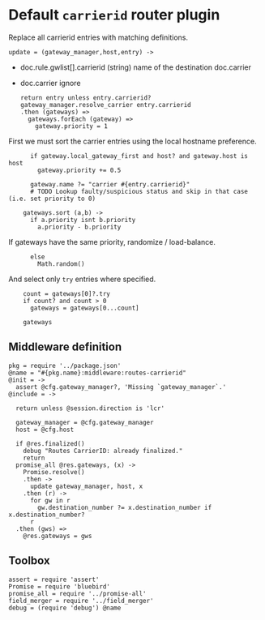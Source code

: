 Default `carrierid` router plugin
=================================

Replace all carrierid entries with matching definitions.

    update = (gateway_manager,host,entry) ->

* doc.rule.gwlist[].carrierid (string) name of the destination doc.carrier
* doc.carrier ignore

      return entry unless entry.carrierid?
      gateway_manager.resolve_carrier entry.carrierid
      .then (gateways) =>
        gateways.forEach (gateway) =>
          gateway.priority = 1

First we must sort the carrier entries using the local hostname preference.

          if gateway.local_gateway_first and host? and gateway.host is host
            gateway.priority += 0.5

          gateway.name ?= "carrier #{entry.carrierid}"
          # TODO Lookup faulty/suspicious status and skip in that case (i.e. set priority to 0)

        gateways.sort (a,b) ->
          if a.priority isnt b.priority
            a.priority - b.priority

If gateways have the same priority, randomize / load-balance.

          else
            Math.random()

And select only `try` entries where specified.

        count = gateways[0]?.try
        if count? and count > 0
          gateways = gateways[0...count]

        gateways

Middleware definition
---------------------

    pkg = require '../package.json'
    @name = "#{pkg.name}:middleware:routes-carrierid"
    @init = ->
      assert @cfg.gateway_manager?, 'Missing `gateway_manager`.'
    @include = ->

      return unless @session.direction is 'lcr'

      gateway_manager = @cfg.gateway_manager
      host = @cfg.host

      if @res.finalized()
        debug "Routes CarrierID: already finalized."
        return
      promise_all @res.gateways, (x) ->
        Promise.resolve()
        .then ->
          update gateway_manager, host, x
        .then (r) ->
          for gw in r
            gw.destination_number ?= x.destination_number if x.destination_number?
          r
      .then (gws) =>
        @res.gateways = gws

Toolbox
-------

    assert = require 'assert'
    Promise = require 'bluebird'
    promise_all = require '../promise-all'
    field_merger = require '../field_merger'
    debug = (require 'debug') @name
